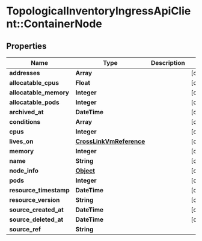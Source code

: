 # TopologicalInventoryIngressApiClient::ContainerNode

## Properties
Name | Type | Description | Notes
------------ | ------------- | ------------- | -------------
**addresses** | **Array** |  | [optional] 
**allocatable_cpus** | **Float** |  | [optional] 
**allocatable_memory** | **Integer** |  | [optional] 
**allocatable_pods** | **Integer** |  | [optional] 
**archived_at** | **DateTime** |  | [optional] 
**conditions** | **Array** |  | [optional] 
**cpus** | **Integer** |  | [optional] 
**lives_on** | [**CrossLinkVmReference**](CrossLinkVmReference.md) |  | [optional] 
**memory** | **Integer** |  | [optional] 
**name** | **String** |  | [optional] 
**node_info** | [**Object**](.md) |  | [optional] 
**pods** | **Integer** |  | [optional] 
**resource_timestamp** | **DateTime** |  | [optional] 
**resource_version** | **String** |  | [optional] 
**source_created_at** | **DateTime** |  | [optional] 
**source_deleted_at** | **DateTime** |  | [optional] 
**source_ref** | **String** |  | 


